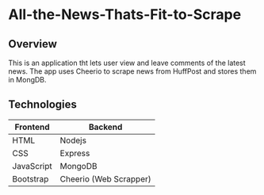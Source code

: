 # All-the-News-Thats-Fit-to-Scrape

## Overview

This is an application tht lets user view and leave comments of the latest news. The app uses Cheerio to scrape news from HuffPost and stores them in MongDB. 

## Technologies
| Frontend | Backend |
|----------- | -----------|
| HTML | Nodejs |
| CSS | Express |
| JavaScript | MongoDB |
| Bootstrap | Cheerio (Web Scrapper) |

